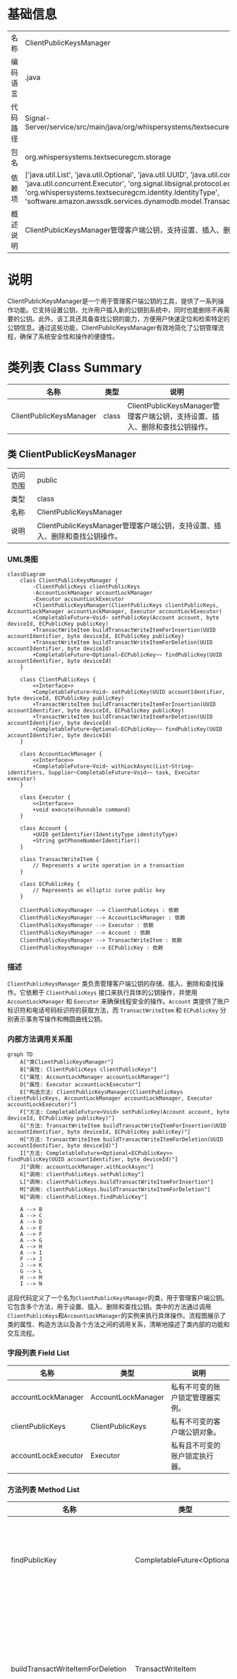# 基础信息

|      |      |
|------|------|
| 名称 | ClientPublicKeysManager |
| 编码语言 | .java |
| 代码路径 | Signal-Server/service/src/main/java/org/whispersystems/textsecuregcm/storage/ClientPublicKeysManager.java |
| 包名 | org.whispersystems.textsecuregcm.storage |
| 依赖项 | ['java.util.List', 'java.util.Optional', 'java.util.UUID', 'java.util.concurrent.CompletableFuture', 'java.util.concurrent.Executor', 'org.signal.libsignal.protocol.ecc.ECPublicKey', 'org.whispersystems.textsecuregcm.identity.IdentityType', 'software.amazon.awssdk.services.dynamodb.model.TransactWriteItem'] |
| 概述说明 | ClientPublicKeysManager管理客户端公钥，支持设置、插入、删除和查找操作。 |

# 说明

ClientPublicKeysManager是一个用于管理客户端公钥的工具，提供了一系列操作功能。它支持设置公钥，允许用户插入新的公钥到系统中，同时也能删除不再需要的公钥。此外，该工具还具备查找公钥的能力，方便用户快速定位和检索特定的公钥信息。通过这些功能，ClientPublicKeysManager有效地简化了公钥管理流程，确保了系统安全性和操作的便捷性。

# 类列表 Class Summary

| 名称   | 类型  | 说明 |
|-------|------|-------------|
| ClientPublicKeysManager | class | ClientPublicKeysManager管理客户端公钥，支持设置、插入、删除和查找公钥操作。 |



## 类 ClientPublicKeysManager

|      |      |
|------|------|
| 访问范围 | public |
| 类型 | class |
| 名称 | ClientPublicKeysManager |
| 说明 | ClientPublicKeysManager管理客户端公钥，支持设置、插入、删除和查找公钥操作。 |


### UML类图

```mermaid
classDiagram
    class ClientPublicKeysManager {
        -ClientPublicKeys clientPublicKeys
        -AccountLockManager accountLockManager
        -Executor accountLockExecutor
        +ClientPublicKeysManager(ClientPublicKeys clientPublicKeys, AccountLockManager accountLockManager, Executor accountLockExecutor)
        +CompletableFuture~Void~ setPublicKey(Account account, byte deviceId, ECPublicKey publicKey)
        +TransactWriteItem buildTransactWriteItemForInsertion(UUID accountIdentifier, byte deviceId, ECPublicKey publicKey)
        +TransactWriteItem buildTransactWriteItemForDeletion(UUID accountIdentifier, byte deviceId)
        +CompletableFuture~Optional~ECPublicKey~~ findPublicKey(UUID accountIdentifier, byte deviceId)
    }

    class ClientPublicKeys {
        <<Interface>>
        +CompletableFuture~Void~ setPublicKey(UUID accountIdentifier, byte deviceId, ECPublicKey publicKey)
        +TransactWriteItem buildTransactWriteItemForInsertion(UUID accountIdentifier, byte deviceId, ECPublicKey publicKey)
        +TransactWriteItem buildTransactWriteItemForDeletion(UUID accountIdentifier, byte deviceId)
        +CompletableFuture~Optional~ECPublicKey~~ findPublicKey(UUID accountIdentifier, byte deviceId)
    }

    class AccountLockManager {
        <<Interface>>
        +CompletableFuture~Void~ withLockAsync(List~String~ identifiers, Supplier~CompletableFuture~Void~~ task, Executor executor)
    }

    class Executor {
        <<Interface>>
        +void execute(Runnable command)
    }

    class Account {
        +UUID getIdentifier(IdentityType identityType)
        +String getPhoneNumberIdentifier()
    }

    class TransactWriteItem {
        // Represents a write operation in a transaction
    }

    class ECPublicKey {
        // Represents an elliptic curve public key
    }

    ClientPublicKeysManager --> ClientPublicKeys : 依赖
    ClientPublicKeysManager --> AccountLockManager : 依赖
    ClientPublicKeysManager --> Executor : 依赖
    ClientPublicKeysManager --> Account : 依赖
    ClientPublicKeysManager --> TransactWriteItem : 依赖
    ClientPublicKeysManager --> ECPublicKey : 依赖
```

### 描述
`ClientPublicKeysManager` 类负责管理客户端公钥的存储、插入、删除和查找操作。它依赖于 `ClientPublicKeys` 接口来执行具体的公钥操作，并使用 `AccountLockManager` 和 `Executor` 来确保线程安全的操作。`Account` 类提供了账户标识符和电话号码标识符的获取方法，而 `TransactWriteItem` 和 `ECPublicKey` 分别表示事务写操作和椭圆曲线公钥。


### 内部方法调用关系图

```mermaid
graph TD
    A["类ClientPublicKeysManager"]
    B["属性: ClientPublicKeys clientPublicKeys"]
    C["属性: AccountLockManager accountLockManager"]
    D["属性: Executor accountLockExecutor"]
    E["构造方法: ClientPublicKeysManager(ClientPublicKeys clientPublicKeys, AccountLockManager accountLockManager, Executor accountLockExecutor)"]
    F["方法: CompletableFuture<Void> setPublicKey(Account account, byte deviceId, ECPublicKey publicKey)"]
    G["方法: TransactWriteItem buildTransactWriteItemForInsertion(UUID accountIdentifier, byte deviceId, ECPublicKey publicKey)"]
    H["方法: TransactWriteItem buildTransactWriteItemForDeletion(UUID accountIdentifier, byte deviceId)"]
    I["方法: CompletableFuture<Optional<ECPublicKey>> findPublicKey(UUID accountIdentifier, byte deviceId)"]
    J["调用: accountLockManager.withLockAsync"]
    K["调用: clientPublicKeys.setPublicKey"]
    L["调用: clientPublicKeys.buildTransactWriteItemForInsertion"]
    M["调用: clientPublicKeys.buildTransactWriteItemForDeletion"]
    N["调用: clientPublicKeys.findPublicKey"]

    A --> B
    A --> C
    A --> D
    A --> E
    A --> F
    A --> G
    A --> H
    A --> I
    F --> J
    J --> K
    G --> L
    H --> M
    I --> N
```

这段代码定义了一个名为`ClientPublicKeysManager`的类，用于管理客户端公钥。它包含多个方法，用于设置、插入、删除和查找公钥。类中的方法通过调用`ClientPublicKeys`和`AccountLockManager`的实例来执行具体操作。流程图展示了类的属性、构造方法以及各个方法之间的调用关系，清晰地描述了类内部的功能和交互流程。

### 字段列表 Field List

| 名称  | 类型  | 说明 |
|-------|-------|------|
| accountLockManager | AccountLockManager | 私有不可变的账户锁定管理器实例。 |
| clientPublicKeys | ClientPublicKeys | 私有不可变的客户端公钥对象。 |
| accountLockExecutor | Executor | 私有且不可变的账户锁定执行器。 |

### 方法列表 Method List

| 名称  | 类型  | 说明 |
|-------|-------|------|
| findPublicKey | CompletableFuture<Optional<ECPublicKey>> | 根据账户标识和设备ID查找公钥。 |
| buildTransactWriteItemForDeletion | TransactWriteItem | 构建删除交易的写项方法，基于账户标识和设备ID。 |
| setPublicKey | CompletableFuture<Void> | 异步设置账户公钥，使用锁管理器确保线程安全。 |
| buildTransactWriteItemForInsertion | TransactWriteItem | 方法为插入操作生成事务写入项，参数包括账户标识符、设备ID和公钥。 |




